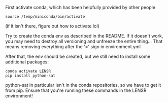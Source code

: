 First activate conda, which has been helpfully provided by other people

```
source /temp/miniconda/bin/activate
```

(if it isn't there, figure out how to activate lol)

Try to create the conda env as described in the README.
If it doesn't work, you may need to destroy all versioning and unfreeze the entire thing...
That means removing everything after the '=' sign in environment.yml

After that, the env should be created, but we still need to install some additional packages:

```
conda activate LENSR
pip install python-sat
```

python-sat in particular isn't in the conda repositories, so we have to get it from pip.
Ensure that you're running these commands in the LENSR environment!


